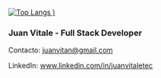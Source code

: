 [![Top Langs](https://github-readme-stats.vercel.app/api/top-langs/?username=JVita-Code&langs_count=5&layout=compacttrue&theme=radical)
)](https://github.com/anuraghazra/github-readme-stats)



### Juan Vitale - Full Stack Developer

Contacto: juanvitan@gmail.com

LinkedIn: www.linkedin.com/in/juanvitaletec
